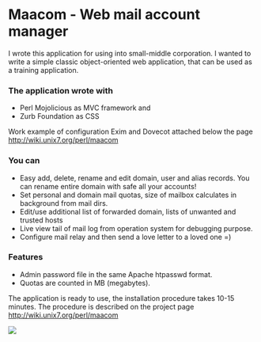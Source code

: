 # Maacom - Web mail account manager

I wrote this application for using into small-middle corporation. I wanted to write a simple classic object-oriented web application, that can be used as a training application.

### The application wrote with

  - Perl Mojolicious as MVC framework and
  - Zurb Foundation as CSS

Work example of configuration Exim and Dovecot attached below the page http://wiki.unix7.org/perl/maacom

### You can

  -    Easy add, delete, rename and edit domain, user and alias records. You can rename entire domain with safe all your accounts!
  -    Set personal and domain mail quotas, size of mailbox calculates in background from mail dirs. 
  -    Edit/use additional list of forwarded domain, lists of unwanted and trusted hosts
  -    Live view tail of mail log from operation system for debugging purpose.
  -    Configure mail relay and then send a love letter to a loved one =)

### Features
  - Admin password file in the same Apache htpasswd format.
  - Quotas are counted in MB (megabytes).


The application is ready to use, the installation procedure takes 10-15 minutes.
The procedure is described on the project page http://wiki.unix7.org/perl/maacom

![](http://wiki.unix7.org/_media/perl/screenshot-2017-12-11-21-39-52.png)

